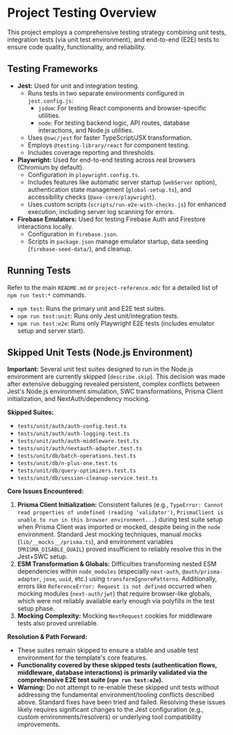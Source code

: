 # Project Testing Overview

This project employs a comprehensive testing strategy combining unit tests, integration tests (via unit test environment), and end-to-end (E2E) tests to ensure code quality, functionality, and reliability.

## Testing Frameworks

- **Jest:** Used for unit and integration testing.
  - Runs tests in two separate environments configured in `jest.config.js`:
    - `jsdom`: For testing React components and browser-specific utilities.
    - `node`: For testing backend logic, API routes, database interactions, and Node.js utilities.
  - Uses `@swc/jest` for faster TypeScript/JSX transformation.
  - Employs `@testing-library/react` for component testing.
  - Includes coverage reporting and thresholds.
- **Playwright:** Used for end-to-end testing across real browsers (Chromium by default).
  - Configuration in `playwright.config.ts`.
  - Includes features like automatic server startup (`webServer` option), authentication state management (`global-setup.ts`), and accessibility checks (`@axe-core/playwright`).
  - Uses custom scripts (`scripts/run-e2e-with-checks.js`) for enhanced execution, including server log scanning for errors.
- **Firebase Emulators:** Used for testing Firebase Auth and Firestore interactions locally.
  - Configuration in `firebase.json`.
  - Scripts in `package.json` manage emulator startup, data seeding (`firebase-seed-data/`), and cleanup.

## Running Tests

Refer to the main `README.md` or `project-reference.mdc` for a detailed list of `npm run test:*` commands.

- `npm test`: Runs the primary unit and E2E test suites.
- `npm run test:unit`: Runs only Jest unit/integration tests.
- `npm run test:e2e`: Runs only Playwright E2E tests (includes emulator setup and server start).

## Skipped Unit Tests (Node.js Environment)

**Important:** Several unit test suites designed to run in the Node.js environment are currently skipped (`describe.skip`). This decision was made after extensive debugging revealed persistent, complex conflicts between Jest's Node.js environment simulation, SWC transformations, Prisma Client initialization, and NextAuth/dependency mocking.

**Skipped Suites:**

- `tests/unit/auth/auth-config.test.ts`
- `tests/unit/auth/auth-logging.test.ts`
- `tests/unit/auth/auth-middleware.test.ts`
- `tests/unit/auth/nextauth-adapter.test.ts`
- `tests/unit/db/batch-operations.test.ts`
- `tests/unit/db/n-plus-one.test.ts`
- `tests/unit/db/query-optimizers.test.ts`
- `tests/unit/db/session-cleanup-service.test.ts`

**Core Issues Encountered:**

1.  **Prisma Client Initialization:** Consistent failures (e.g., `TypeError: Cannot read properties of undefined (reading 'validator')`, `PrismaClient is unable to run in this browser environment...`) during test suite setup when Prisma Client was imported or mocked, despite being in the `node` environment. Standard Jest mocking techniques, manual mocks (`lib/__mocks__/prisma.ts`), and environment variables (`PRISMA_DISABLE_QUAIL`) proved insufficient to reliably resolve this in the Jest+SWC setup.
2.  **ESM Transformation & Globals:** Difficulties transforming nested ESM dependencies within `node_modules` (especially `next-auth`, `@auth/prisma-adapter`, `jose`, `uuid`, etc.) using `transformIgnorePatterns`. Additionally, errors like `ReferenceError: Request is not defined` occurred when mocking modules (`next-auth/jwt`) that require browser-like globals, which were not reliably available early enough via polyfills in the test setup phase.
3.  **Mocking Complexity:** Mocking `NextRequest` cookies for middleware tests also proved unreliable.

**Resolution & Path Forward:**

- These suites remain skipped to ensure a stable and usable test environment for the template's core features.
- **Functionality covered by these skipped tests (authentication flows, middleware, database interactions) is primarily validated via the comprehensive E2E test suite (`npm run test:e2e`).**
- **Warning:** Do not attempt to re-enable these skipped unit tests without addressing the fundamental environment/tooling conflicts described above. Standard fixes have been tried and failed. Resolving these issues likely requires significant changes to the Jest configuration (e.g., custom environments/resolvers) or underlying tool compatibility improvements.
